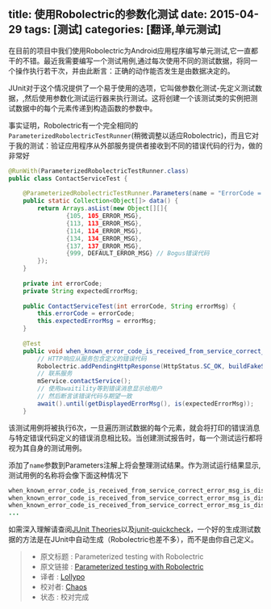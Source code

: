 title: 使用Robolectric的参数化测试
date: 2015-04-29
tags: [测试]
categories: [翻译,单元测试]
---

在目前的项目中我们使用Robolectric为Android应用程序编写单元测试,它一直都干的不错。最近我需要编写一个测试用例,通过每次使用不同的测试数据，将同一个操作执行若干次，并由此断言：正确的动作能否发生是由数据决定的。

JUnit对于这个情况提供了一个易于使用的选项，它叫做参数化测试-先定义测试数据，,然后使用参数化测试运行器来执行测试。这将创建一个该测试类的实例把测试数据中的每个元素传递到构造函数的参数中。
<!--more-->
事实证明，Robolectric有一个完全相同的`ParameterizedRobolectricTestRunner`(稍微调整以适应Robolectric)，而且它对于我的测试：验证应用程序从外部服务提供者接收到不同的错误代码的行为，做的非常好

```java
@RunWith(ParameterizedRobolectricTestRunner.class)
public class ContactServiceTest {
 
    @ParameterizedRobolectricTestRunner.Parameters(name = "ErrorCode = {0}")
    public static Collection<Object[]> data() {
        return Arrays.asList(new Object[][]{
                {105, 105_ERROR_MSG},
                {113, 113_ERROR_MSG},
                {114, 114_ERROR_MSG},
                {134, 134_ERROR_MSG},
                {137, 137_ERROR_MSG},
                {999, DEFAULT_ERROR_MSG} // Bogus错误代码
        });
    }
 
    private int errorCode;
    private String expectedErrorMsg;
 
    public ContactServiceTest(int errorCode, String errorMsg) {
        this.errorCode = errorCode;
        this.expectedErrorMsg = errorMsg;
    }
 
    @Test
    public void when_known_error_code_is_received_from_service_correct_error_msg_is_displayed_to_user() {
        // HTTP响应从服务包含定义的错误代码
        Robolectric.addPendingHttpResponse(HttpStatus.SC_OK, buildFakeServiceResponse(errorCode)); 
        // 联系服务
        mService.contactService();
        // 使用awaitility等到错误消息显示给用户
		// 然后断言该错误代码与期望一致
        await().until(getDisplayedErrorMsg(), is(expectedErrorMsg));
    }
```

该测试用例将被执行6次，一旦遍历测试数据的每个元素，就会将打印的错误消息与特定错误代码定义的错误消息相比较。当创建测试报告时，每一个测试运行都将视为其自身的测试用例。

添加了`name`参数到Parameters注解上将会整理测试结果。作为测试运行结果显示,测试用例的名称将会像下面这种情况下

```java
when_known_error_code_is_received_from_service_correct_error_msg_is_displayed_to_user[ErrorCode = 105]
when_known_error_code_is_received_from_service_correct_error_msg_is_displayed_to_user[ErrorCode = 113]
when_known_error_code_is_received_from_service_correct_error_msg_is_displayed_to_user[ErrorCode = 114]
...
```

如需深入理解请查阅[JUnit Theories](https://github.com/junit-team/junit/wiki/Theories)以及[junit-quickcheck](https://github.com/pholser/junit-quickcheck)，一个好的生成测试数据的方法是在JUnit中自动生成（Robolectric也差不多），而不是由你自己定义。

> * 原文标题 : Parameterized testing with Robolectric
> * 原文链接 : [Parameterized testing with Robolectric](http://www.jayway.com/2015/03/19/parameterized-testing-with-robolectric/)
> * 译者 : [Lollypo](https://github.com/Lollypo) 
> * 校对者: [Chaos](https://github.com/chaossss)   
> * 状态 :  校对完成
